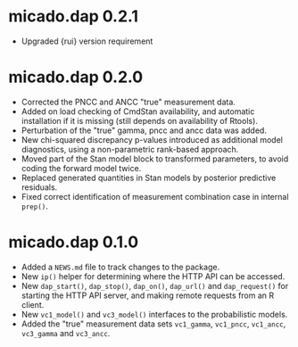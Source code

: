 
# micado.dap 0.2.1

* Upgraded {rui} version requirement

# micado.dap 0.2.0

* Corrected the PNCC and ANCC "true" measurement data.
* Added on load checking of CmdStan availability, and automatic installation if
  it is missing (still depends on availability of Rtools).
* Perturbation of the "true" gamma, pncc and ancc data was added.
* New chi-squared discrepancy p-values introduced as additional model
  diagnostics, using a non-parametric rank-based approach.
* Moved part of the Stan model block to transformed parameters, to avoid
  coding the forward model twice.
* Replaced generated quantities in Stan models by posterior predictive
  residuals.
* Fixed correct identification of measurement combination case in internal
  `prep()`.

# micado.dap 0.1.0

* Added a `NEWS.md` file to track changes to the package.
* New `ip()` helper for determining where the HTTP API can be accessed.
* New `dap_start()`, `dap_stop()`, `dap_on()`, `dap_url()` and `dap_request()`
  for starting the HTTP API server, and making remote requests from an R client.
* New `vc1_model()` and `vc3_model()` interfaces to the probabilistic models.
* Added the "true" measurement data sets `vc1_gamma`, `vc1_pncc`, `vc1_ancc`,
  `vc3_gamma` and `vc3_ancc`.
